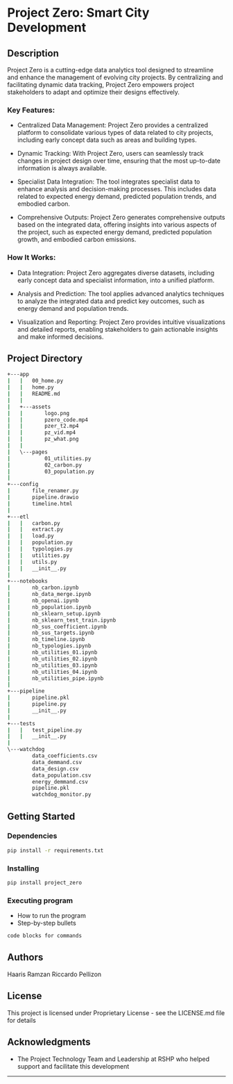 # Project Zero: Smart City Development

## Description
Project Zero is a cutting-edge data analytics tool designed to streamline and enhance the management of evolving city projects. By centralizing and facilitating dynamic data tracking, Project Zero empowers project stakeholders to adapt and optimize their designs effectively.

### Key Features:
- Centralized Data Management: Project Zero provides a centralized platform to consolidate various types of data related to city projects, including early concept data such as areas and building types.

- Dynamic Tracking: With Project Zero, users can seamlessly track changes in project design over time, ensuring that the most up-to-date information is always available.

- Specialist Data Integration: The tool integrates specialist data to enhance analysis and decision-making processes. This includes data related to expected energy demand, predicted population trends, and embodied carbon.

- Comprehensive Outputs: Project Zero generates comprehensive outputs based on the integrated data, offering insights into various aspects of the project, such as expected energy demand, predicted population growth, and embodied carbon emissions.

### How It Works:
- Data Integration: Project Zero aggregates diverse datasets, including early concept data and specialist information, into a unified platform.

- Analysis and Prediction: The tool applies advanced analytics techniques to analyze the integrated data and predict key outcomes, such as energy demand and population trends.

- Visualization and Reporting: Project Zero provides intuitive visualizations and detailed reports, enabling stakeholders to gain actionable insights and make informed decisions.

## Project Directory
```bash
+---app
|   |   00_home.py
|   |   home.py
|   |   README.md
|   |
|   +---assets
|   |       logo.png
|   |       pzero_code.mp4
|   |       pzer_t2.mp4
|   |       pz_vid.mp4
|   |       pz_what.png
|   |
|   \---pages
|           01_utilities.py
|           02_carbon.py
|           03_population.py
|
+---config
|       file_renamer.py
|       pipeline.drawio
|       timeline.html
|
+---etl
|   |   carbon.py
|   |   extract.py
|   |   load.py
|   |   population.py
|   |   typologies.py
|   |   utilities.py
|   |   utils.py
|   |   __init__.py
|
+---notebooks
|       nb_carbon.ipynb
|       nb_data_merge.ipynb
|       nb_openai.ipynb
|       nb_population.ipynb
|       nb_sklearn_setup.ipynb
|       nb_sklearn_test_train.ipynb
|       nb_sus_coefficient.ipynb
|       nb_sus_targets.ipynb
|       nb_timeline.ipynb
|       nb_typologies.ipynb
|       nb_utilities_01.ipynb
|       nb_utilities_02.ipynb
|       nb_utilities_03.ipynb
|       nb_utilities_04.ipynb
|       nb_utilities_pipe.ipynb
|
+---pipeline
|       pipeline.pkl
|       pipeline.py
|       __init__.py
|
+---tests
|   |   test_pipeline.py
|   |   __init__.py
|
\---watchdog
        data_coefficients.csv
        data_demmand.csv
        data_design.csv
        data_population.csv
        energy_demmand.csv
        pipeline.pkl
        watchdog_monitor.py
```

## Getting Started

### Dependencies
```bash
pip install -r requirements.txt
```

### Installing
```bash
pip install project_zero
```

### Executing program

* How to run the program
* Step-by-step bullets
```bash
code blocks for commands
```

## Authors
Haaris Ramzan
Riccardo Pellizon

## License
This project is licensed under Proprietary License - see the LICENSE.md file for details

## Acknowledgments
* The Project Technology Team and Leadership at RSHP who helped support and facilitate this development

---


